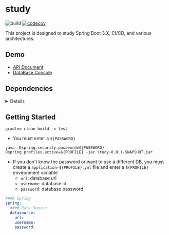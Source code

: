 # study
![build](https://github.com/now-start/study/actions/workflows/build.yml/badge.svg)
[![codecov](https://codecov.io/gh/now-start/study/branch/main/graph/badge.svg?token=6HKOOSGG7L)](https://codecov.io/gh/now-start/study)

This project is designed to study Spring Boot 3.X, CI/CD, and various architectures.

## Demo
* [API Document](https://study.nowstart.org)
* [DataBase Console](https://study.nowstart.org/h2-console)

## Dependencies
<details>
<summary>Details</summary>

* Java 17
* Spring-Boot 3.0.4
* Mapstruct 1.5.3
* SpringDoc 2.0.4
* Querydsl 5.0.0
* Jasypt 3.0.5
* Jwt 0.9.1
* Jacoco plugin
* DB
  * H2
  * MariaDB

</details>

## Getting Started
```shell
gradlew clean build -x test
```
* You must enter a `${PASSWORD}`
```shell
java -Dspring.security.password=${PASSWORD} -Dspring.profiles.active=${PROFILE} -jar study-0.0.1-SNAPSHOT.jar
```

* If you don't know the password or want to use a different DB, you must create a `application-${PROFILE}.yml` file and
  enter a `${PROFILE}` environment variable
  * `url`: database url
  * `username`: database id
  * `password`: database password
```yaml
#### Spring
spring:
  #### Data Source
  datasource:
    url: 
    username: 
    password: 
```
